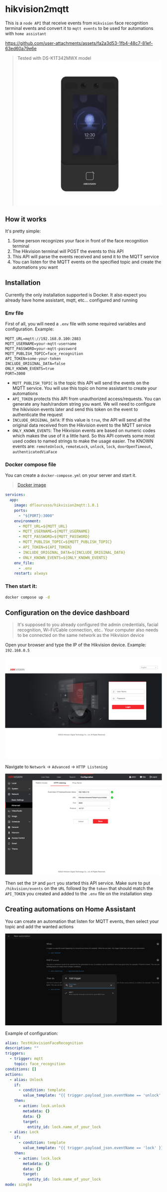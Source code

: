 # hikvision2mqtt

This is a `node API` that receive events from `Hikvision` face recognition terminal 
events and convert it to `mqtt events` to be used for automations with `home assistant`



https://github.com/user-attachments/assets/fa2a3d53-1fb4-48c7-81ef-63ed60a79e6e



> Tested with DS-K1T342MWX model
  ![DS-K1T342MWX model](https://github.com/dflourusso/hikvision2mqtt/blob/main/docs/DS-K1T342MWX.png?raw=true)

## How it works

It's pretty simple:

1. Some person recognizes your face in front of the face recognition terminal
2. The Hikvision terminal will POST the events to this API
3. This API will parse the events received and send it to the MQTT service
4. You can listen for the MQTT events on the specified topic and create the automations you want

## Installation

Currently the only installation supported is Docker. It also expect you already have home assistant, mqtt, etc... configured and running

### Env file

First of all, you will need a `.env` file with some required variables and configuration. Example:

```
MQTT_URL=mqtt://192.168.0.100:2883
MQTT_USERNAME=your-mqtt-username
MQTT_PASSWORD=your-mqtt-password
MQTT_PUBLISH_TOPIC=face_recognition
API_TOKEN=some-your-token
INCLUDE_ORIGINAL_DATA=false
ONLY_KNOWN_EVENTS=true
PORT=3000
```

- `MQTT_PUBLISH_TOPIC` is the topic this API will send the events on the MQTT service. You will use this topic on home assistant to create your automations
- `API_TOKEN` protects this API from unauthorized access/requests. You can generate any hash/random string you want. We will need to configure the hikivision events later and send this token on the event to authenticate the request
- `INCLUDE_ORIGINAL_DATA`: If this value is `true`, the API will send all the original data received from the Hikvision event to the MQTT service
- `ONLY_KNOWN_EVENTS`: The Hikvision events are based on numeric codes which makes the use of it a little hard. So this API convets some most used codes to named strings to make the usage easier. The KNOWN events are: `remoteUnlock`, `remoteLock`, `unlock`, `lock`, `doorOpenTimeout`, `authenticatedViaFace`


### Docker compose file

You can create a `docker-compose.yml` on your server and start it.

> [Docker image](https://hub.docker.com/repository/docker/dflourusso/hikvision2mqtt/general)

```yml
services:
  app:
    image: dflourusso/hikvision2mqtt:1.0.1
    ports:
      - "${PORT}:3000"
    environment:
      - MQTT_URL=${MQTT_URL}
      - MQTT_USERNAME=${MQTT_USERNAME}
      - MQTT_PASSWORD=${MQTT_PASSWORD}
      - MQTT_PUBLISH_TOPIC=${MQTT_PUBLISH_TOPIC}
      - API_TOKEN=${API_TOKEN}
      - INCLUDE_ORIGINAL_DATA=${INCLUDE_ORIGINAL_DATA}
      - ONLY_KNOWN_EVENTS=${ONLY_KNOWN_EVENTS}
    env_file:
      - .env
    restart: always
```

### Then start it:

```sh
docker compose up -d
```

## Configuration on the device dashboard

> It's supposed to you already configured the admin credentials, facial recognition, Wi-Fi/Cable connection, etc.. Your computer also needs to be connected on the same network as the Hikvision device

Open your browser and type the IP of the Hikvision device. Example: `192.168.0.5`

![DS-K1T342MWX model](https://github.com/dflourusso/hikvision2mqtt/blob/main/docs/sign-in.png?raw=true)

Navigate to `Network` -> `Advanced` -> `HTTP Listening`

![DS-K1T342MWX model](https://github.com/dflourusso/hikvision2mqtt/blob/main/docs/http-listener.png?raw=true)

Then set the `IP` and `port` you started this API service. Make sure to put `/hikvision/events` on the `URL` followd by the `token` that should match the `API_TOKEN` you created and added to the `.env` file on the installation step

## Creating automations on Home Assistant

You can create an automation that listen for MQTT events, then select your topic and add the wanted actions

![DS-K1T342MWX model](https://github.com/dflourusso/hikvision2mqtt/blob/main/docs/new-automation.png?raw=true)

Example of configuration:

```yml
alias: TestHikvisionFaceRecognition
description: ""
triggers:
  - trigger: mqtt
    topic: face_recognition
conditions: []
actions:
  - alias: Unlock
    if:
      - condition: template
        value_template: "{{ trigger.payload_json.eventName == 'unlock' }}"
    then:
      - action: lock.unlock
        metadata: {}
        data: {}
        target:
          entity_id: lock.name_of_your_lock
  - alias: Lock
    if:
      - condition: template
        value_template: "{{ trigger.payload_json.eventName == 'lock' }}"
    then:
      - action: lock.lock
        metadata: {}
        data: {}
        target:
          entity_id: lock.name_of_your_lock
mode: single

```
